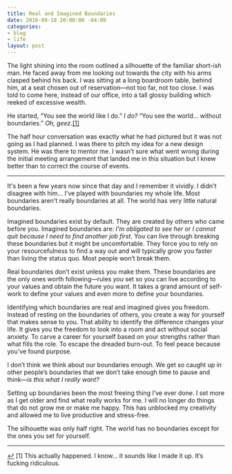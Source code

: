 ```yaml
---
title: Real and Imagined Boundaries
date: 2016-09-18 20:00:00 -04:00
categories:
- blog
- life
layout: post
---
```


The light shining into the room outlined a silhouette of the familiar short-*ish* man. He faced away from me looking out towards the city with his arms clasped behind his back. I was sitting at a long boardroom table, behind him, at a seat chosen out of reservation&mdash;not too far, not too close. I was told to come here, instead of our office, into a tall glossy building which reeked of excessive wealth.

He started, “You see the world like I do.” *I do?* “You see the world… without boundaries.” *Oh, geez.*<a id="anchor-1" href="#note-1" class="fieldnotes-anchor">[1]</a>

The half hour conversation was exactly what he had pictured but it was not going as I had planned. I was there to pitch my idea for a new design system. He was there to mentor me. I wasn’t sure what went wrong during the initial meeting arrangement that landed me in this situation but I knew better than to correct the course of events.

<hr class="small">

It's been a few years now since that day and I remember it vividly. I didn't disagree with him... I've played with boundaries my whole life. Most boundaries aren't really boundaries at all. The world has very little natural boundaries.

Imagined boundaries exist by default. They are created by others who came before you. Imagined boundaries are: *I'm obligated to see her* or *I cannot quit because I need to find another job first*. You can live through breaking these boundaries but it might be uncomfortable. They force you to rely on your resourcefulness to find a way out and will typically grow you faster than living the status quo. Most people won’t break them.

Real boundaries don’t exist unless you make them. These boundaries are the only ones worth following&mdash;rules *you* set so you can live according to your values and obtain the future you want. It takes a grand amount of self-work to define your values and even more to define your boundaries.

Identifying which boundaries are real and imagined gives you freedom. Instead of resting on the boundaries of others, you create a way for yourself that makes sense to you. That ability to identify the difference changes your life. It gives you the freedom to look into a room and act without social anxiety. To carve a career for yourself based on your strengths rather than what fills the role. To escape the dreaded burn-out. To feel peace because you’ve found purpose.

I don’t think we think about our boundaries enough. We get so caught up in other people’s boundaries that we don’t take enough time to pause and think&mdash;*is this what I really want?*

Setting up boundaries been the most freeing thing I’ve ever done. I set more as I get older and find what really works for me. I will no longer do things that do not grow me or make me happy. This has unblocked my creativity and allowed me to live productive and stress-free.

The silhouette was only half right. The world has no boundaries except for the ones you set for yourself.

<hr class="small">

<div class="fieldnotes">
    <p id="note-1"><a href="#anchor-1" class="footnote-back">&#8617;&#xFE0E;</a> <span class="footnote">[1]</span> This actually happened. I know… it sounds like I made it up. It’s fucking ridiculous.</p>
</div>